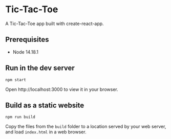 # Tic-Tac-Toe

A Tic-Tac-Toe app built with create-react-app.

## Prerequisites
* Node 14.18.1

## Run in the dev server
```
npm start
```

Open http://localhost:3000 to view it in your browser.

## Build as a static website
```
npm run build
```

Copy the files from the `build` folder to a location served by your web server, and load `index.html` 
in a web browser.
